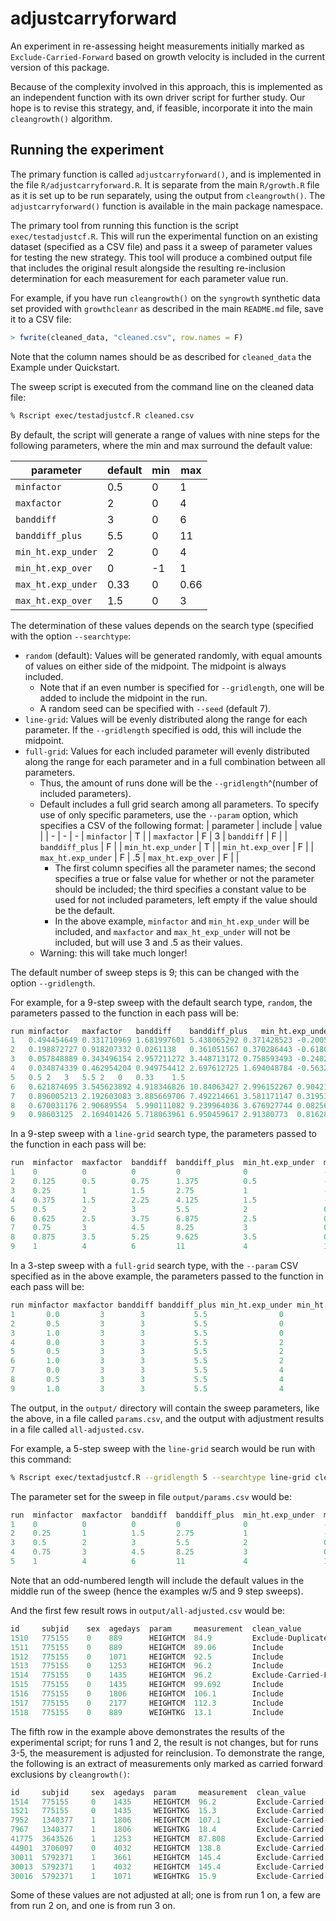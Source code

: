 # adjustcarryforward

An experiment in re-assessing height measurements initially marked as
`Exclude-Carried-Forward` based on growth velocity is included in the current version of
this package.

Because of the complexity involved in this approach, this is implemented as an
independent function with its own driver script for further study. Our hope is to revise
this strategy, and, if feasible, incorporate it into the main `cleangrowth()` algorithm.

## Running the experiment

The primary function is called `adjustcarryforward()`, and is implemented in the file
`R/adjustcarryforward.R`. It is separate from the main `R/growth.R` file as it is set up
to be run separately, using the output from `cleangrowth()`. The `adjustcarryforward()`
function is available in the main package namespace.

The primary tool from running this function is the script `exec/testadjustcf.R`. This
will run the experimental function on an existing dataset (specified as a CSV file) and
pass it a sweep of parameter values for testing the new strategy. This tool will
produce a combined output file that includes the original result alongside the resulting
re-inclusion determination for each measurement for each parameter value run.

For example, if you have run `cleangrowth()` on the `syngrowth` synthetic data set
provided with `growthcleanr` as described in the main `README.md` file, save it to a CSV
file:

```R
> fwrite(cleaned_data, "cleaned.csv", row.names = F)
```

Note that the column names should be as described for `cleaned_data` the Example
under Quickstart.

The sweep script is executed from the command line on the cleaned data file:

```bash
% Rscript exec/testadjustcf.R cleaned.csv
```

By default, the script will generate a range of values with nine steps for the
following parameters, where the min and max surround the default value:

| parameter | default | min | max |
| - | - | - | - |
`minfactor` | 0.5 | 0 | 1
`maxfactor` | 2 | 0 | 4
`banddiff` | 3 | 0 | 6
`banddiff_plus` | 5.5 | 0 | 11
`min_ht.exp_under` | 2 | 0 | 4
`min_ht.exp_over` | 0 | -1 | 1
`max_ht.exp_under` | 0.33 | 0 | 0.66
`max_ht.exp_over` | 1.5 | 0 | 3

The determination of these values depends on the search type (specified with the
option `--searchtype`:
* `random` (default): Values will be generated randomly, with equal amounts of values
on either side of the midpoint. The midpoint is always included.
  * Note that if an even number is specified for `--gridlength`, one will be added to
  include the midpoint in the run.
  * A random seed can be specified with `--seed` (default 7).
* `line-grid`: Values will be evenly distributed along the range for each parameter.
If the `--gridlength` specified is odd, this will include the midpoint.
* `full-grid`: Values for each included parameter will evenly distributed along the
range for each parameter and in a full combination between all parameters.
  * Thus, the amount of runs done will be the `--gridlength`^(number of included
parameters).
  * Default includes a full grid search among all parameters. To specify use of only specific parameters, use the `--param` option, which specifies a CSV of the following format:
  | parameter | include | value |
  | - | - | - |
  `minfactor` | T |  |
  `maxfactor` | F | 3 |
  `banddiff` | F |  |
  `banddiff_plus` | F |  |
  `min_ht.exp_under` | T |  |
  `min_ht.exp_over` | F |  |
  `max_ht.exp_under` | F | .5 |
  `max_ht.exp_over` | F |  |
    * The first column specifies all the parameter names; the second specifies a
    true or false value for whether or not the parameter should be included; the
    third specifies a constant value to be used for not included parameters, left
    empty if the value should be the default.
    * In the above example, `minfactor` and `min_ht.exp_under` will be included, and
    `maxfactor` and `max_ht_exp_under` will not be included, but will use 3 and .5
    as their values.
  * Warning: this will take much longer!

The default number of sweep steps is 9; this can be changed with the option
`--gridlength`.

For example, for a 9-step sweep with the default search type, `random`, the parameters
passed to the function in each pass will be:

```R
run	minfactor	maxfactor	banddiff	banddiff_plus	min_ht.exp_under	min_ht.exp_over	max_ht.exp_under	max_ht.exp_over
1	0.494454649	0.331710969	1.681997601	5.438065292	0.371428523	-0.200524185	0.296497153	0.244186167
2	0.198872727	0.918207332	0.0261138	0.361051567	0.370286443	-0.618056939	0.318943811	0.280842425
3	0.057848889	0.343496154	2.957211272	3.448713172	0.758593493	-0.240298769	0.189112731	0.586874211
4	0.034874339	0.462954204	0.949754412	2.697612725	1.694048784	-0.563224398	0.237626234	0.410851815
5	0.5	2	3	5.5	2	0	0.33	1.5
6	0.621874695	3.545623892	4.918346826	10.84063427	2.996152267	0.904217721	0.585439346	1.787876622
7	0.896005213	2.192603083	3.885669706	7.492214661	3.581171147	0.319534914	0.537161064	2.25658771
8	0.670031176	2.90689554	5.990111082	9.239964036	3.676927744	0.082569093	0.568586483	2.645760535
9	0.98603125	2.169401426	5.718063961	6.950459617	2.91380773	0.816289079	0.457654322	2.540503306
```

In a 9-step sweep with a `line-grid` search type, the parameters passed to the
function in each pass will be:

```R
run  minfactor  maxfactor  banddiff  banddiff_plus  min_ht.exp_under  min_ht.exp_over  max_ht.exp_under  max_ht.exp_over
1    0          0          0         0              0                 -1               0                 0
2    0.125      0.5        0.75      1.375          0.5               -0.75            0.0825            0.375
3    0.25       1          1.5       2.75           1                 -0.5             0.165             0.75
4    0.375      1.5        2.25      4.125          1.5               -0.25            0.2475            1.125
5    0.5        2          3         5.5            2                 0                0.33              1.5
6    0.625      2.5        3.75      6.875          2.5               0.25             0.4125            1.875
7    0.75       3          4.5       8.25           3                 0.5              0.495             2.25
8    0.875      3.5        5.25      9.625          3.5               0.75             0.5775            2.625
9    1          4          6         11             4                 1                0.66              3
```

In a 3-step sweep with a `full-grid` search type, with the `--param` CSV specified as in the above example, the parameters passed to the function in each pass will be:

```R
run minfactor maxfactor banddiff banddiff_plus min_ht.exp_under min_ht.exp_over max_ht.exp_under max_ht.exp_over
1       0.0         3        3           5.5                0               0              0.5             1.5
2       0.5         3        3           5.5                0               0              0.5             1.5
3       1.0         3        3           5.5                0               0              0.5             1.5
4       0.0         3        3           5.5                2               0              0.5             1.5
5       0.5         3        3           5.5                2               0              0.5             1.5
6       1.0         3        3           5.5                2               0              0.5             1.5
7       0.0         3        3           5.5                4               0              0.5             1.5
8       0.5         3        3           5.5                4               0              0.5             1.5
9       1.0         3        3           5.5                4               0              0.5             1.5
```

The output, in the `output/` directory will contain the sweep parameters, like
the above, in a file called `params.csv`, and the output with adjustment results
in a file called `all-adjusted.csv`.

For example, a 5-step sweep with the `line-grid` search would be run with this command:

```bash
% Rscript exec/textadjustcf.R --gridlength 5 --searchtype line-grid cleaned.csv
```

The parameter set for the sweep in file `output/params.csv` would be:

```R
run  minfactor  maxfactor  banddiff  banddiff_plus  min_ht.exp_under  min_ht.exp_over  max_ht.exp_under  max_ht.exp_over
1    0          0          0         0              0                 -1               0                 0
2    0.25       1          1.5       2.75           1                 -0.5             0.165             0.75
3    0.5        2          3         5.5            2                 0                0.33              1.5
4    0.75       3          4.5       8.25           3                 0.5              0.495             2.25
5    1          4          6         11             4                 1                0.66              3
```

Note that an odd-numbered length will include the default values in the middle run of the
sweep (hence the examples w/5 and 9 step sweeps).

And the first few result rows in `output/all-adjusted.csv` would be:

```R
id     subjid    sex  agedays  param     measurement  clean_value                   run-1      run-2      run-3      run-4      run-5
1510   775155    0    889      HEIGHTCM  84.9         Exclude-Duplicate          Missing    Missing    Missing    Missing    Missing
1511   775155    0    889      HEIGHTCM  89.06        Include                    No Change  No Change  No Change  No Change  No Change
1512   775155    0    1071     HEIGHTCM  92.5         Include                    No Change  No Change  No Change  No Change  No Change
1513   775155    0    1253     HEIGHTCM  96.2         Include                    No Change  No Change  No Change  No Change  No Change
1514   775155    0    1435     HEIGHTCM  96.2         Exclude-Carried-Forward    No Change  No Change  Include    Include    Include
1515   775155    0    1435     HEIGHTCM  99.692       Include                    No Change  No Change  No Change  No Change  No Change
1516   775155    0    1806     HEIGHTCM  106.1        Include                    No Change  No Change  No Change  No Change  No Change
1517   775155    0    2177     HEIGHTCM  112.3        Include                    No Change  No Change  No Change  No Change  No Change
1518   775155    0    889      WEIGHTKG  13.1         Include                    No Change  No Change  No Change  No Change  No Change
```

The fifth row in the example above demonstrates the results of the experimental script;
for runs 1 and 2, the result is not changes, but for runs 3-5, the measurement is
adjusted for reinclusion. To demonstrate the range, the following is an extract of
measurements only marked as carried forward exclusions by `cleangrowth()`:

```R
id     subjid     sex  agedays  param     measurement  clean_value                  run-1      run-2      run-3      run-4      run-5
1514   775155     0    1435     HEIGHTCM  96.2         Exclude-Carried-Forward  No Change  No Change  Include    Include    Include
1521   775155     0    1435     WEIGHTKG  15.3         Exclude-Carried-Forward  No Change  No Change  No Change  No Change  No Change
7952   1340377    1    1806     HEIGHTCM  107.1        Exclude-Carried-Forward  No Change  Include    Include    Include    Include
7967   1340377    1    1806     WEIGHTKG  18.4         Exclude-Carried-Forward  No Change  No Change  No Change  No Change  No Change
41775  3643526    1    1253     HEIGHTCM  87.808       Exclude-Carried-Forward  Include    Include    Include    Include    Include
44901  3706097    0    4032     HEIGHTCM  138.8        Exclude-Carried-Forward  No Change  Include    Include    Include    Include
30011  5792371    1    3661     HEIGHTCM  145.4        Exclude-Carried-Forward  No Change  Include    Include    Include    Include
30013  5792371    1    4032     HEIGHTCM  145.4        Exclude-Carried-Forward  No Change  No Change  No Change  No Change  No Change
30016  5792371    1    1071     WEIGHTKG  15.9         Exclude-Carried-Forward  No Change  No Change  No Change  No Change  No Change
```

Some of these values are not adjusted at all; one is from run 1 on, a few are from run 2
on, and one is from run 3 on.
